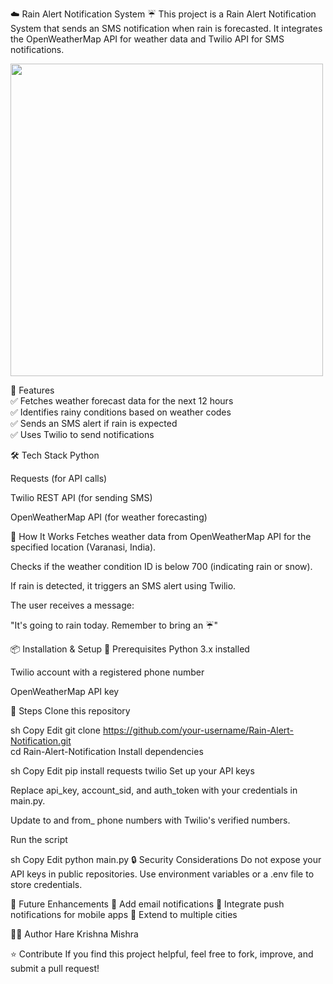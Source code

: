 ☁️ Rain Alert Notification System ☔
This project is a Rain Alert Notification System that sends an SMS notification when rain is forecasted. It integrates the OpenWeatherMap API for weather data and Twilio API for SMS notifications.<br>


<img src = "https://github.com/user-attachments/assets/2471ad31-a332-42c9-aea1-14c5828cf87f" height = "500">

📌 Features<br>
✅ Fetches weather forecast data for the next 12 hours<br>
✅ Identifies rainy conditions based on weather codes<br>
✅ Sends an SMS alert if rain is expected<br>
✅ Uses Twilio to send notifications<br>

🛠️ Tech Stack
Python

Requests (for API calls)

Twilio REST API (for sending SMS)

OpenWeatherMap API (for weather forecasting)

🚀 How It Works
Fetches weather data from OpenWeatherMap API for the specified location (Varanasi, India).

Checks if the weather condition ID is below 700 (indicating rain or snow).

If rain is detected, it triggers an SMS alert using Twilio.

The user receives a message:

"It's going to rain today. Remember to bring an ☔"

📦 Installation & Setup
🔹 Prerequisites
Python 3.x installed

Twilio account with a registered phone number

OpenWeatherMap API key

🔹 Steps
Clone this repository

sh
Copy
Edit
git clone https://github.com/your-username/Rain-Alert-Notification.git  
cd Rain-Alert-Notification
Install dependencies

sh
Copy
Edit
pip install requests twilio
Set up your API keys

Replace api_key, account_sid, and auth_token with your credentials in main.py.

Update to and from_ phone numbers with Twilio's verified numbers.

Run the script

sh
Copy
Edit
python main.py
🔒 Security Considerations
Do not expose your API keys in public repositories. Use environment variables or a .env file to store credentials.

📝 Future Enhancements
🔹 Add email notifications
🔹 Integrate push notifications for mobile apps
🔹 Extend to multiple cities

👨‍💻 Author
Hare Krishna Mishra

⭐ Contribute
If you find this project helpful, feel free to fork, improve, and submit a pull request!
